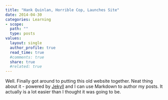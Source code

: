 ```yaml
---
title: "Hank Quinlan, Horrible Cop, Launches Site"
date: 2014-04-30
categories: Learning
- scope:
  path: ""
  type: posts
values:
  layout: single
  author_profile: true
  read_time: true
  #comments: true
  share: true
  #related: true
---
```


Well. Finally got around to putting this old website together. Neat thing about it - powered by [Jekyll](http://jekyllrb.com) and I can use Markdown to author my posts. It actually is a lot easier than I thought it was going to be.
